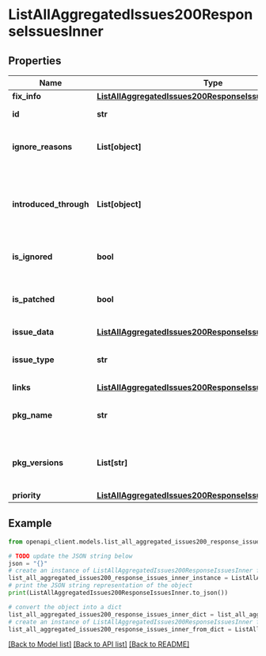 # ListAllAggregatedIssues200ResponseIssuesInner


## Properties

Name | Type | Description | Notes
------------ | ------------- | ------------- | -------------
**fix_info** | [**ListAllAggregatedIssues200ResponseIssuesInnerFixInfo**](ListAllAggregatedIssues200ResponseIssuesInnerFixInfo.md) |  | [optional] 
**id** | **str** | The identifier of the issue | 
**ignore_reasons** | **List[object]** | The list of reasons why the issue was ignored | [optional] 
**introduced_through** | **List[object]** | The list of what introduced the issue (it is available only for container project with Dockerfile) | [optional] 
**is_ignored** | **bool** | Whether the issue has been ignored | 
**is_patched** | **bool** | Whether the issue has been patched (Non-IaC projects only) | 
**issue_data** | [**ListAllAggregatedIssues200ResponseIssuesInnerIssueData**](ListAllAggregatedIssues200ResponseIssuesInnerIssueData.md) |  | 
**issue_type** | **str** | type of the issue (&#39;vuln&#39;, &#39;license&#39; or &#39;configuration&#39;) | 
**links** | [**ListAllAggregatedIssues200ResponseIssuesInnerLinks**](ListAllAggregatedIssues200ResponseIssuesInnerLinks.md) |  | [optional] 
**pkg_name** | **str** | The package name (Non-IaC projects only) | 
**pkg_versions** | **List[str]** | List of affected package versions (Non-IaC projects only) | 
**priority** | [**ListAllAggregatedIssues200ResponseIssuesInnerPriority**](ListAllAggregatedIssues200ResponseIssuesInnerPriority.md) |  | [optional] 

## Example

```python
from openapi_client.models.list_all_aggregated_issues200_response_issues_inner import ListAllAggregatedIssues200ResponseIssuesInner

# TODO update the JSON string below
json = "{}"
# create an instance of ListAllAggregatedIssues200ResponseIssuesInner from a JSON string
list_all_aggregated_issues200_response_issues_inner_instance = ListAllAggregatedIssues200ResponseIssuesInner.from_json(json)
# print the JSON string representation of the object
print(ListAllAggregatedIssues200ResponseIssuesInner.to_json())

# convert the object into a dict
list_all_aggregated_issues200_response_issues_inner_dict = list_all_aggregated_issues200_response_issues_inner_instance.to_dict()
# create an instance of ListAllAggregatedIssues200ResponseIssuesInner from a dict
list_all_aggregated_issues200_response_issues_inner_from_dict = ListAllAggregatedIssues200ResponseIssuesInner.from_dict(list_all_aggregated_issues200_response_issues_inner_dict)
```
[[Back to Model list]](../README.md#documentation-for-models) [[Back to API list]](../README.md#documentation-for-api-endpoints) [[Back to README]](../README.md)



